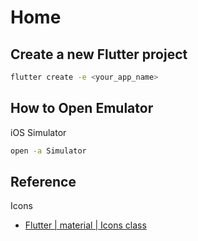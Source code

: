 # Home

## Create a new Flutter project

```bash
flutter create -e <your_app_name>
```

## How to Open Emulator

iOS Simulator

```bash
open -a Simulator
```


## Reference

Icons

- [Flutter | material | Icons class](https://api.flutter.dev/flutter/material/Icons-class.html)
